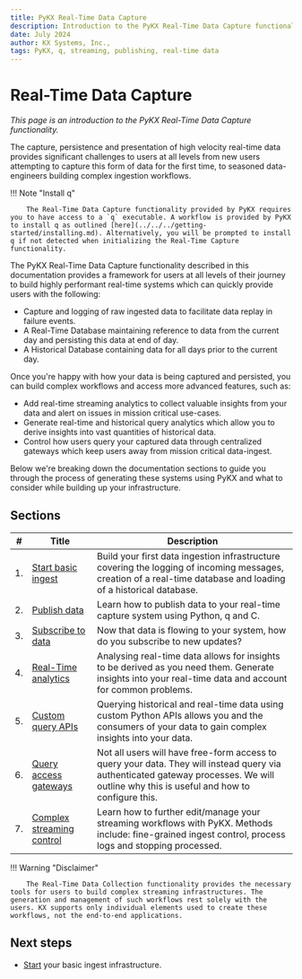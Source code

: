 ```yaml
---
title: PyKX Real-Time Data Capture
description: Introduction to the PyKX Real-Time Data Capture functionality 
date: July 2024
author: KX Systems, Inc.,
tags: PyKX, q, streaming, publishing, real-time data
---
```



# Real-Time Data Capture

_This page is an introduction to the PyKX Real-Time Data Capture functionality._ 

The capture, persistence and presentation of high velocity real-time data provides significant challenges to users at all levels from new users attempting to capture this form of data for the first time, to seasoned data-engineers building complex ingestion workflows.

!!! Note "Install q"

        The Real-Time Data Capture functionality provided by PyKX requires you to have access to a `q` executable. A workflow is provided by PyKX to install q as outlined [here](../../../getting-started/installing.md). Alternatively, you will be prompted to install q if not detected when initializing the Real-Time Capture functionality.

The PyKX Real-Time Data Capture functionality described in this documentation provides a framework for users at all levels of their journey to build highly performant real-time systems which can quickly provide users with the following:

- Capture and logging of raw ingested data to facilitate data replay in failure events.
- A Real-Time Database maintaining reference to data from the current day and persisting this data at end of day.
- A Historical Database containing data for all days prior to the current day.

Once you're happy with how your data is being captured and persisted, you can build complex workflows and access more advanced features, such as:

- Add real-time streaming analytics to collect valuable insights from your data and alert on issues in mission critical use-cases.
- Generate real-time and historical query analytics which allow you to derive insights into vast quantities of historical data.
- Control how users query your captured data through centralized gateways which keep users away from mission critical data-ingest.

Below we're breaking down the documentation sections to guide you through the process of generating these systems using PyKX and what to consider while building up your infrastructure.

## Sections

|*#*| **Title**                              | **Description**  |
|---|----------------------------------------|------------------|
|1. |[Start basic ingest](basic.md)          | Build your first data ingestion infrastructure covering the logging of incoming messages, creation of a real-time database and loading of a historical database. |
|2. |[Publish data](publish.md)              | Learn how to publish data to your real-time capture system using Python, q and C. |
|3. |[Subscribe to data](subscribe.md)       | Now that data is flowing to your system, how do you subscribe to new updates? |
|4. |[Real-Time analytics](rta.md)           | Analysing real-time data allows for insights to be derived as you need them. Generate insights into your real-time data and account for common problems. |
|5. |[Custom query APIs](custom_apis.md)     | Querying historical and real-time data using custom Python APIs allows you and the consumers of your data to gain complex insights into your data. |
|6. |[Query access gateways](gateways.md)    | Not all users will have free-form access to query your data. They will instead query via authenticated gateway processes. We will outline why this is useful and how to configure this.|
|7. |[Complex streaming control](complex.md) |Learn how to further edit/manage your streaming workflows with PyKX. Methods include: fine-grained ingest control, process logs and stopping processed. |

!!! Warning "Disclaimer"

        The Real-Time Data Collection functionality provides the necessary tools for users to build complex streaming infrastructures. The generation and management of such workflows rest solely with the users. KX supports only individual elements used to create these workflows, not the end-to-end applications.

## Next steps

- [Start](basic.md) your basic ingest infrastructure.

